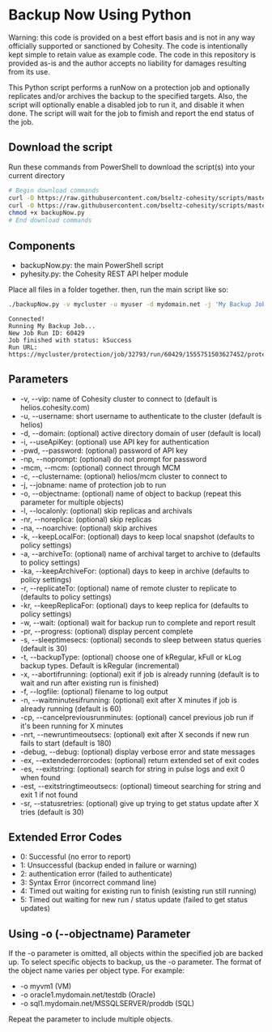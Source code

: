 # Backup Now Using Python

Warning: this code is provided on a best effort basis and is not in any way officially supported or sanctioned by Cohesity. The code is intentionally kept simple to retain value as example code. The code in this repository is provided as-is and the author accepts no liability for damages resulting from its use.

This Python script performs a runNow on a protection job and optionally replicates and/or archives the backup to the specified targets. Also, the script will optionally enable a disabled job to run it, and disable it when done. The script will wait for the job to fimish and report the end status of the job.

## Download the script

Run these commands from PowerShell to download the script(s) into your current directory

```bash
# Begin download commands
curl -O https://raw.githubusercontent.com/bseltz-cohesity/scripts/master/python/backupNow/backupNow.py
curl -O https://raw.githubusercontent.com/bseltz-cohesity/scripts/master/python/pyhesity.py
chmod +x backupNow.py
# End download commands
```

## Components

* backupNow.py: the main PowerShell script
* pyhesity.py: the Cohesity REST API helper module

Place all files in a folder together. then, run the main script like so:

```bash
./backupNow.py -v mycluster -u myuser -d mydomain.net -j 'My Backup Job' -k 7 -r anothercluster -kr 10 -a myarchivetarget -ka 10 -w
```

```text
Connected!
Running My Backup Job...
New Job Run ID: 60429
Job finished with status: kSuccess
Run URL: https://mycluster/protection/job/32793/run/60429/1555751503627452/protection
```

## Parameters

* -v, --vip: name of Cohesity cluster to connect to (default is helios.cohesity.com)
* -u, --username: short username to authenticate to the cluster (default is helios)
* -d, --domain: (optional) active directory domain of user (default is local)
* -i, --useApiKey: (optional) use API key for authentication
* -pwd, --password: (optional) password of API key
* -np, --noprompt: (optional) do not prompt for password
* -mcm, --mcm: (optional) connect through MCM
* -c, --clustername: (optional) helios/mcm cluster to connect to
* -j, --jobname: name of protection job to run
* -o, --objectname: (optional) name of object to backup (repeat this parameter for multiple objects)
* -l, --localonly: (optional) skip replicas and archivals
* -nr, --noreplica: (optional) skip replicas
* -na, --noarchive: (optional) skip archives
* -k, --keepLocalFor: (optional) days to keep local snapshot (defaults to policy settings)
* -a, --archiveTo: (optional) name of archival target to archive to (defaults to policy settings)
* -ka, --keepArchiveFor: (optional) days to keep in archive (defaults to policy settings)
* -r, --replicateTo: (optional) name of remote cluster to replicate to (defaults to policy settings)
* -kr, --keepReplicaFor: (optional) days to keep replica for (defaults to policy settings)
* -w, --wait: (optional) wait for backup run to complete and report result
* -pr, --progress: (optional) display percent complete
* -s, --sleeptimesecs: (optional) seconds to sleep between status queries (default is 30)
* -t, --backupType: (optional) choose one of kRegular, kFull or kLog backup types. Default is kRegular (incremental)
* -x, --abortifrunning: (optional) exit if job is already running (default is to wait and run after existing run is finished)
* -f, --logfile: (optional) filename to log output
* -n, --waitminutesifrunning: (optional) exit after X minutes if job is already running (default is 60)
* -cp, --cancelpreviousrunminutes: (optional) cancel previous job run if it's been running for X minutes
* -nrt, --newruntimeoutsecs: (optional) exit after X seconds if new run fails to start (default is 180)
* -debug, --debug: (optional) display verbose error and state messages
* -ex, --extendederrorcodes: (optional) return extended set of exit codes
* -es, --exitstring: (optional) search for string in pulse logs and exit 0 when found
* -est, --exitstringtimeoutsecs: (optional) timeout searching for string and exit 1 if not found
* -sr, --statusretries: (optional) give up trying to get status update after X tries (default is 30)

## Extended Error Codes

* 0: Successful (no error to report)
* 1: Unsuccessful (backup ended in failure or warning)
* 2: authentication error (failed to authenticate)
* 3: Syntax Error (incorrect command line)
* 4: Timed out waiting for existing run to finish (existing run still running)
* 5: Timed out waiting for new run / status update (failed to get status updates)

## Using -o (--objectname) Parameter

If the -o parameter is omitted, all objects within the specified job are backed up. To select specific objects to backup, us the -o parameter. The format of the object name varies per object type. For example:

* -o myvm1 (VM)
* -o oracle1.mydomain.net/testdb (Oracle)
* -o sql1.mydomain.net/MSSQLSERVER/proddb (SQL)

Repeat the parameter to include multiple objects.
